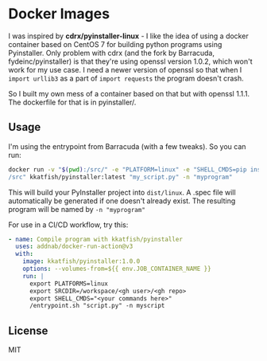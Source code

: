 # Docker Images

I was inspired by **cdrx/pyinstaller-linux** - I like the idea of using a docker
container based on CentOS 7 for building python programs using Pyinstaller. Only
problem with cdrx (and the fork by Barracuda, fydeinc/pyinstaller) is that
they're using openssl version 1.0.2, which won't work for my use case. I need a
newer version of openssl so that when I `import urllib3` as a part of
`import requests` the program doesn't crash.

So I built my own mess of a container based on that but with openssl 1.1.1. The
dockerfile for that is in pyinstaller/.

## Usage

I'm using the entrypoint from Barracuda (with a few tweaks). So you can run:

```bash
docker run -v "$(pwd):/src/" -e "PLATFORM=linux" -e "SHELL_CMDS=pip install -e
/src" kkatfish/pyinstaller:latest "my_script.py" -n "myprogram"
```

This will build your PyInstaller project into `dist/linux`. A .spec file will
automatically be generated if one doesn't already exist. The resulting program
will be named by `-n "myprogram"`

For use in a CI/CD workflow, try this:

```yaml
- name: Compile program with kkatfish/pyinstaller
  uses: addnab/docker-run-action@v3
  with:
    image: kkatfish/pyinstaller:1.0.0
    options: --volumes-from=${{ env.JOB_CONTAINER_NAME }}
    run: |
      export PLATFORMS=linux
      export SRCDIR=/workspace/<gh user>/<gh repo>
      export SHELL_CMDS="<your commands here>"
      /entrypoint.sh "script.py" -n myscript
```

## License

MIT
